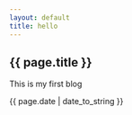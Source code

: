 ```yaml
---
layout: default
title: hello
---
```


<h2>{{ page.title }}</h2>
<p>This is my first blog</p>
<p>{{ page.date | date_to_string }}</p>
